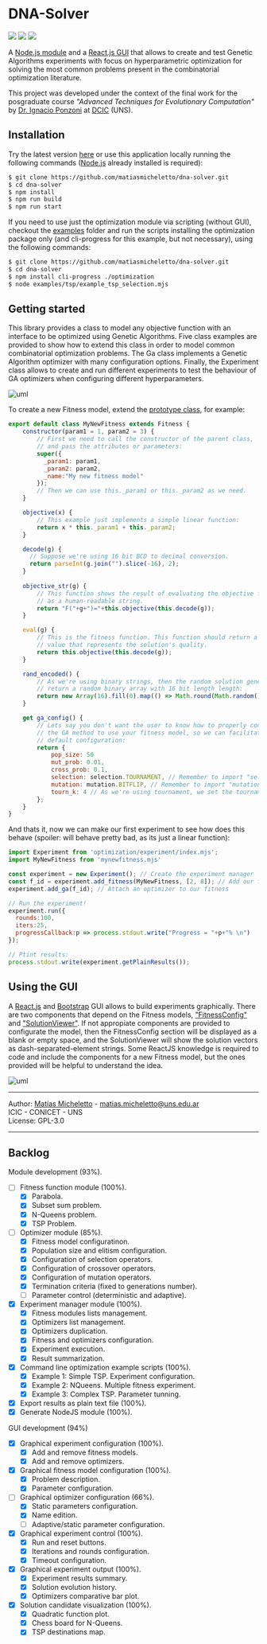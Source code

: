 # DNA-Solver

<p align="">
    <img src="https://img.shields.io/github/license/matiasmicheletto/dna-solver">
    <img src="https://img.shields.io/github/package-json/v/matiasmicheletto/dna-solver">
    <img src="https://img.shields.io/website?down_color=red&down_message=offline&style=plastic&up_color=green&up_message=online&url=https%3A%2F%2Fdna-solver.herokuapp.com">
</p>

A [Node.js module](optimization) and a [React.js GUI](client) that allows to create and test Genetic Algorithms experiments with focus on hyperparametric optimization for solving the most common problems present in the combinatorial optimization literature.

This project was developed under the context of the final work for the posgraduate course *"Advanced Techniques for Evolutionary Computation"*  by [Dr. Ignacio Ponzoni](https://cs.uns.edu.ar/~ip/) at [DCIC](https://cs.uns.edu.ar/~devcs/) (UNS).  


## Installation

Try the latest version [here](https://dna-solver.herokuapp.com/) or use this application locally running the following commands ([Node.js](https://nodejs.org/es/) already installed is required):  

```bash
$ git clone https://github.com/matiasmicheletto/dna-solver.git
$ cd dna-solver
$ npm install
$ npm run build
$ npm run start
```

If you need to use just the optimization module via scripting (without GUI), checkout the [examples](examples) folder and run the scripts installing the optimization package only (and cli-progress for this example, but not necessary), using the following commands:  

```bash
$ git clone https://github.com/matiasmicheletto/dna-solver.git
$ cd dna-solver
$ npm install cli-progress ./optimization
$ node examples/tsp/example_tsp_selection.mjs
```

## Getting started

This library provides a class to model any objective function with an interface to be optimized using Genetic Algorithms. Five class examples are provided to show how to extend this class in order to model common combinatorial optimization problems. The Ga class implements a Genetic Algorithm optimizer with many configuration options. Finally, the Experiment class allows to create and run different experiments to test the behaviour of GA optimizers when configuring different hyperparameters.

![uml](doc/class_diagram.png)

To create a new Fitness model, extend the [prototype class](optimization/fitness/index.mjs), for example:

```js
export default class MyNewFitness extends Fitness {
    constructor(param1 = 1, param2 = 3) {
        // First we need to call the constructor of the parent class,
        // and pass the attributes or parameters:
        super({
          _param1: param1, 
          _param2: param2, 
          _name:"My new fitness model"
        });
        // Then we can use this._param1 or this._param2 as we need.
    }

    objective(x) {
        // This example just implements a simple linear function:
        return x * this._param1 + this._param2;
    }

    decode(g) {
      // Suppose we're using 16 bit BCD to decimal conversion.
      return parseInt(g.join("").slice(-16), 2);
    }
  
    objective_str(g) {
        // This function shows the result of evaluating the objective function
        // as a human-readable string.
        return "F("+g+")="+this.objective(this.decode(g));
    }

    eval(g) {
        // This is the fitness function. This function should return a numeric scalar
        // value that represents the solution's quality.
        return this.objective(this.decode(g));
    }

    rand_encoded() { 
        // As we're using binary strings, then the random solution generator will
        // return a random binary array with 16 bit length length:
        return new Array(16).fill(0).map(() => Math.round(Math.random()));
    }

    get ga_config() {
        // Lets say you don't want the user to know how to properly configure
        // the GA method to use your fitness model, so we can facilitate a
        // default configuration:
        return {
            pop_size: 50
            mut_prob: 0.01,
            cross_prob: 0.1,
            selection: selection.TOURNAMENT, // Remember to import "selection" from "ga"
            mutation: mutation.BITFLIP, // Remember to import "mutation" from "ga"
            tourn_k: 4 // As we're using tournament, we set the tournament size to 4
        };
    }
}
```

And thats it, now we can make our first experiment to see how does this behave (spoiler: will behave pretty bad, as its just a linear function):

```js
import Experiment from 'optimization/experiment/index.mjs';
import MyNewFitness from 'mynewfitness.mjs'

const experiment = new Experiment(); // Create the experiment manager
const f_id = experiment.add_fitness(MyNewFitness, [2, 8]); // Add our fitness with some parameters
experiment.add_ga(f_id); // Attach an optimizer to our fitness

// Run the experiment!
experiment.run({
  rounds:100, 
  iters:25, 
  progressCallback:p => process.stdout.write("Progress = "+p+"% \n")
});

// Ptint results:
process.stdout.write(experiment.getPlainResults());
```


## Using the GUI

A [React.js](https://reactjs.org/) and [Bootstrap](https://react-bootstrap.github.io/) GUI allows to build experiments graphically. There are two components that depend on the Fitness models, ["FitnessConfig"](client/src/components/fitnessconfig) and ["SolutionViewer"](client/src/components/solutionviewer). If not appropiate components are provided to configurate the model, then the FitnessConfig section will be displayed as a blank or empty space, and the SolutionViewer will show the solution vectors as dash-separated-element strings. Some ReactJS knowledge is required to code and include the components for a new Fitness model, but the ones provided will be helpful to understand the idea.

![uml](doc/components.png)

---

Author: [Matías Micheletto](matiasmicheletto.github.io) - [matias.micheletto@uns.edu.ar](mailto:matias.micheletto@uns.edu.ar)  
ICIC - CONICET - UNS  
License: GPL-3.0

---

## Backlog

Module development (93%).  
- [ ] Fitness function module (100%). 
    - [x] Parabola.  
    - [x] Subset sum problem.  
    - [x] N-Queens problem.  
    - [x] TSP Problem.  
- [ ] Optimizer module (85%).  
    - [x] Fitness model configuratinon.  
    - [x] Population size and elitism configuration.  
    - [x] Configuration of selection operators.  
    - [x] Configuration of crossover operators.  
    - [x] Configuration of mutation operators.  
    - [x] Termination criteria (fixed to generations number).  
    - [ ] Parameter control (deterministic and adaptive).  
- [x] Experiment manager module (100%).  
    - [x] Fitness modules lists management.  
    - [x] Optimizers list management.  
    - [x] Optimizers duplication.  
    - [x] Fitness and optimizers configuration.  
    - [x] Experiment execution.  
    - [x] Result summarization.  
- [x] Command line optimization example scripts (100%).  
    - [x] Example 1: Simple TSP. Experiment configuration.  
    - [x] Example 2: NQueens. Multiple fitness experiment.  
    - [x] Example 3: Complex TSP. Parameter tunning.  
- [x] Export results as plain text file (100%).  
- [x] Generate NodeJS module (100%).  

GUI development (94%)  
- [x] Graphical experiment configuration (100%).  
  - [x] Add and remove fitness models.  
  - [x] Add and remove optimizers.  
- [x] Graphical fitness model configuration (100%).  
  - [x] Problem description.  
  - [x] Parameter configuration.  
- [ ] Graphical optimizer configuration (66%).  
  - [x] Static parameters configuration.  
  - [x] Name edition.  
  - [ ] Adaptive/static parameter configuration.  
- [x] Graphical experiment control (100%).  
  - [x] Run and reset buttons.  
  - [x] Iterations and rounds configuration.  
  - [x] Timeout configuration.   
- [x] Graphical experiment output (100%).  
  - [x] Experiment results summary.  
  - [x] Solution evolution history.  
  - [x] Optimizers comparative bar plot.  
- [x] Solution candidate visualization (100%).  
  - [x] Quadratic function plot.  
  - [x] Chess board for N-Queens.  
  - [x] TSP destinations map.  
